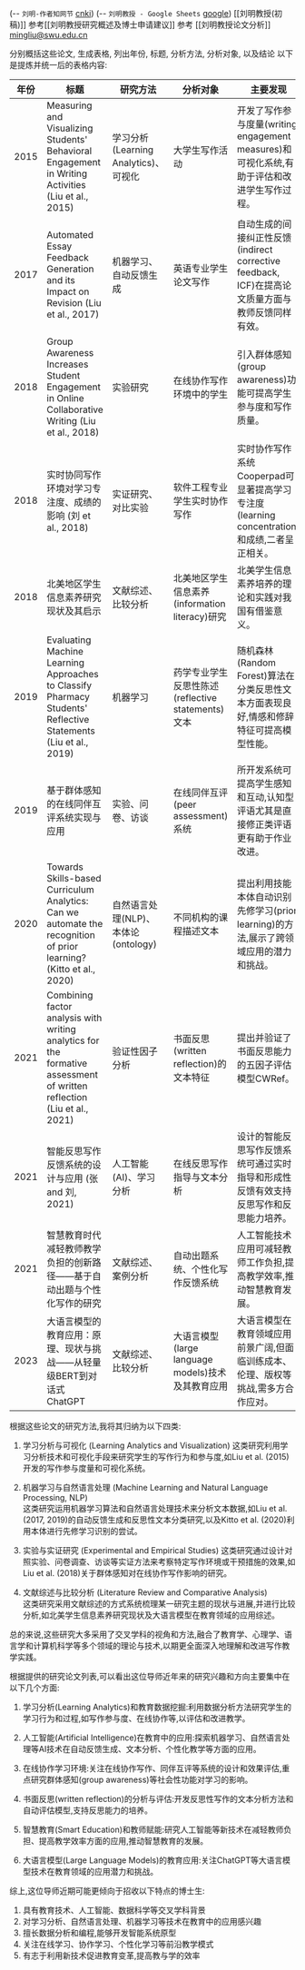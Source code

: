 (-- `刘明-作者知网节` [cnki](https://kns.cnki.net/kcms2/author/detail?v=smPsKIJgVaAS97o0Oz7oG7UvZmzYQEY4uvQ2uIcHJccMezUnS3P6VfcURjm-6mDKPZMKr6tbiMJqW4l9kz8eYsSrn-mKgD_I8JntkTtN-7oYjJ0XxGk40w==&uniplatform=NZKPT&language=CHS))
(-- `刘明教授 - Google Sheets` [google](https://docs.google.com/spreadsheets/d/1gOuXi_T58nkVJkuXZoe2fAGYyod7c-wuG60-Ge6oMAc/edit#gid=0))
[[刘明教授(初稿)]]
参考[[刘明教授研究概述及博士申请建议]]
参考 [[刘明教授论文分析]]
mingliu@swu.edu.cn

分别概括这些论文, 生成表格, 列出年份, 标题, 分析方法, 分析对象, 以及结论
以下是提炼并统一后的表格内容:



| 年份   | 标题                                                                                                                     | 研究方法                         | 分析对象                                 | 主要发现                                                               |
| ---- | ---------------------------------------------------------------------------------------------------------------------- | ---------------------------- | ------------------------------------ | ------------------------------------------------------------------ |
| 2015 | Measuring and Visualizing Students' Behavioral Engagement in Writing Activities (Liu et al., 2015)                     | 学习分析(Learning Analytics)、可视化 | 大学生写作活动                              | 开发了写作参与度量(writing engagement measures)和可视化系统,有助于评估和改进学生写作过程。       |
| 2017 | Automated Essay Feedback Generation and its Impact on Revision (Liu et al., 2017)                                      | 机器学习、自动反馈生成                  | 英语专业学生论文写作                           | 自动生成的间接纠正性反馈(indirect corrective feedback, ICF)在提高论文质量方面与教师反馈同样有效。 |
| 2018 | Group Awareness Increases Student Engagement in Online Collaborative Writing (Liu et al., 2018)                        | 实验研究                         | 在线协作写作环境中的学生                         | 引入群体感知(group awareness)功能可提高学生参与度和写作质量。                            |
| 2018 | 实时协同写作环境对学习专注度、成绩的影响 (刘 et al., 2018)                                                                                  | 实证研究、对比实验                    | 软件工程专业学生实时协作写作                       | 实时协作写作系统Cooperpad可显著提高学习专注度(learning concentration)和成绩,二者呈正相关。     |
| 2018 | 北美地区学生信息素养研究现状及其启示                                                                                                     | 文献综述、比较分析                    | 北美地区学生信息素养(information literacy)研究   | 北美学生信息素养培养的理论和实践对我国有借鉴意义。                                          |
| 2019 | Evaluating Machine Learning Approaches to Classify Pharmacy Students' Reflective Statements (Liu et al., 2019)         | 机器学习                         | 药学专业学生反思性陈述(reflective statements)文本 | 随机森林(Random Forest)算法在分类反思性文本方面表现良好,情感和修辞特征可提高模型性能。                |
| 2019 | 基于群体感知的在线同伴互评系统实现与应用                                                                                                   | 实验、问卷、访谈                     | 在线同伴互评(peer assessment)系统            | 所开发系统可提高学生感知和互动,认知型评语尤其是直接修正类评语更有助于作业改进。                           |
| 2020 | Towards Skills-based Curriculum Analytics: Can we automate the recognition of prior learning? (Kitto et al., 2020)     | 自然语言处理(NLP)、本体论(ontology)    | 不同机构的课程描述文本                          | 提出利用技能本体自动识别先修学习(prior learning)的方法,展示了跨领域应用的潜力和挑战。                |
| 2021 | Combining factor analysis with writing analytics for the formative assessment of written reflection (Liu et al., 2021) | 验证性因子分析                      | 书面反思(written reflection)的文本特征        | 提出并验证了书面反思能力的五因子评估模型CWRef。                                         |
| 2021 | 智能反思写作反馈系统的设计与应用 (张⁩ and ⁩刘⁩, 2021)                                                                                    | 人工智能(AI)、学习分析                | 在线反思写作指导与文本分析                        | 设计的智能反思写作反馈系统可通过实时指导和形成性反馈有效支持反思写作和反思能力培养。                         |
| 2021 | 智慧教育时代减轻教师教学负担的创新路径——基于自动出题与个性化写作的研究                                                                                   | 文献综述、案例分析                    | 自动出题系统、个性化写作反馈系统                     | 人工智能技术应用可减轻教师工作负担,提高教学效率,推动智慧教育发展。                                 |
| 2023 | 大语言模型的教育应用：原理、现状与挑战——从轻量级BERT到对话式ChatGPT                                                                               | 文献综述、比较分析                    | 大语言模型(large language models)技术及其教育应用 | 大语言模型在教育领域应用前景广阔,但面临训练成本、伦理、版权等挑战,需多方合作应对。                         |

根据这些论文的研究方法,我将其归纳为以下四类:

1. 学习分析与可视化 (Learning Analytics and Visualization)
这类研究利用学习分析技术和可视化手段来研究学生的写作行为和参与度,如Liu et al. (2015)开发的写作参与度量和可视化系统。

2. 机器学习与自然语言处理 (Machine Learning and Natural Language Processing, NLP)  
这类研究运用机器学习算法和自然语言处理技术来分析文本数据,如Liu et al. (2017, 2019)的自动反馈生成和反思性文本分类研究,以及Kitto et al. (2020)利用本体进行先修学习识别的尝试。

3. 实验与实证研究 (Experimental and Empirical Studies)
这类研究通过设计对照实验、问卷调查、访谈等实证方法来考察特定写作环境或干预措施的效果,如Liu et al. (2018)关于群体感知对在线协作写作影响的研究。

4. 文献综述与比较分析 (Literature Review and Comparative Analysis)  
这类研究采用文献综述的方式系统梳理某一研究主题的现状与进展,并进行比较分析,如北美学生信息素养研究现状及大语言模型在教育领域的应用综述。

总的来说,这些研究大多采用了交叉学科的视角和方法,融合了教育学、心理学、语言学和计算机科学等多个领域的理论与技术,以期更全面深入地理解和改进写作教学实践。

根据提供的研究论文列表,可以看出这位导师近年来的研究兴趣和方向主要集中在以下几个方面:

1. 学习分析(Learning Analytics)和教育数据挖掘:利用数据分析方法研究学生的学习行为和过程,如写作参与度、在线协作等,以评估和改进教学。

2. 人工智能(Artificial Intelligence)在教育中的应用:探索机器学习、自然语言处理等AI技术在自动反馈生成、文本分析、个性化教学等方面的应用。

3. 在线协作学习环境:关注在线协作写作、同伴互评等系统的设计和效果评估,重点研究群体感知(group awareness)等社会性功能对学习的影响。

4. 书面反思(written reflection)的分析与评估:开发反思性写作的文本分析方法和自动评估模型,支持反思能力的培养。 

5. 智慧教育(Smart Education)和教师赋能:研究人工智能等新技术在减轻教师负担、提高教学效率方面的应用,推动智慧教育的发展。

6. 大语言模型(Large Language Models)的教育应用:关注ChatGPT等大语言模型技术在教育领域的应用潜力和挑战。

综上,这位导师近期可能更倾向于招收以下特点的博士生:
1. 具有教育技术、人工智能、数据科学等交叉学科背景
2. 对学习分析、自然语言处理、机器学习等技术在教育中的应用感兴趣
3. 擅长数据分析和编程,能够开发智能系统原型
4. 关注在线学习、协作学习、个性化学习等前沿教学模式
5. 有志于利用新技术促进教育变革,提高教与学的效率

